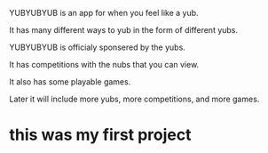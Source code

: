 YUBYUBYUB is an app for when you feel like a yub.

It has many different ways to yub in the form of different yubs.

YUBYUBYUB is officialy sponsered by the yubs.

It has competitions with the nubs that you can view.

It also has some playable games.

Later it will include more yubs, more competitions, and more games.





# this was my first project
